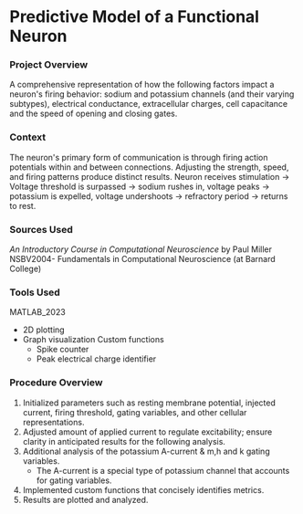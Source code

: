 # Predictive Model of a Functional Neuron

### Project Overview 
A comprehensive representation of how the following factors impact a neuron's firing behavior: sodium and potassium channels (and their varying subtypes), 
electrical conductance, extracellular charges, cell capacitance and the speed of opening and closing gates.  

### Context
The neuron's primary form of communication is through firing action potentials within and between connections. Adjusting the strength, speed, 
and firing patterns produce distinct results. Neuron receives stimulation -> Voltage threshold is surpassed -> sodium rushes in, voltage peaks -> potassium
is expelled, voltage undershoots -> refractory period -> returns to rest. 

### Sources Used 
*An Introductory Course in Computational Neuroscience* by Paul Miller
<br>NSBV2004- Fundamentals in Computational Neuroscience (at Barnard College)

### Tools Used 
MATLAB_2023
  - 2D plotting
  - Graph visualization
    Custom functions
      - Spike counter
      - Peak electrical charge identifier

### Procedure Overview
1. Initialized parameters such as resting membrane potential, injected current, firing threshold, gating variables, and other cellular representations.
2. Adjusted amount of applied current to regulate excitability; ensure clarity in anticipated results for the following analysis.
3. Additional analysis of the potassium A-current & m,h and k gating variables.
   - The A-current is a special type of potassium channel that accounts for gating variables. 
5. Implemented custom functions that concisely identifies metrics.
6. Results are plotted and analyzed. 
